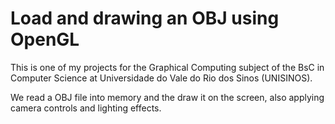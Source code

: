 # Load and drawing an OBJ using OpenGL

This is one of my projects for the Graphical Computing subject of the BsC in Computer Science at Universidade do Vale do Rio dos Sinos (UNISINOS).

We read a OBJ file into memory and the draw it on the screen, also applying camera controls and lighting effects.
